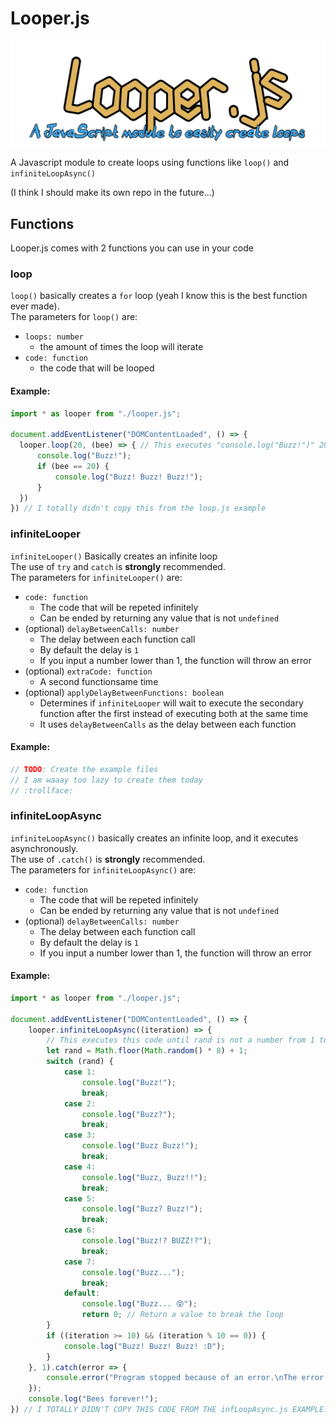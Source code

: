 # Looper.js
![Logo](Logo.png)

A Javascript module to create loops using functions like `loop()` and `infiniteLoopAsync()`

(I think I should make its own repo in the future...)

## Functions
Looper.js comes with 2 functions you can use in your code

### loop
`loop()` basically creates a `for` loop (yeah I know this is the best function ever made).\
The parameters for `loop()` are:
 - `loops: number`
    - the amount of times the loop will iterate
 - `code: function`
    - the code that will be looped

#### Example:
```js
import * as looper from "./looper.js";

document.addEventListener("DOMContentLoaded", () => {
  looper.loop(20, (bee) => { // This executes "console.log("Buzz!")" 20 times
      console.log("Buzz!");
      if (bee == 20) {
          console.log("Buzz! Buzz! Buzz!");
      }
  })
}) // I totally didn't copy this from the loop.js example
```

### infiniteLooper
`infiniteLooper()` Basically creates an infinite loop\
The use of `try` and `catch` is **strongly** recommended.\
The parameters for `infiniteLooper()` are:
 - `code: function`
    - The code that will be repeted infinitely
    - Can be ended by returning any value that is not `undefined`
 - (optional) `delayBetweenCalls: number`
    - The delay between each function call
    - By default the delay is `1`
    - If you input a number lower than 1, the function will throw an error
 - (optional) `extraCode: function`
    - A second functionsame time
 - (optional) `applyDelayBetweenFunctions: boolean`
    - Determines if `infiniteLooper` will wait to execute the secondary function after the first instead of executing both at the same time
    - It uses `delayBetweenCalls` as the delay between each function

#### Example:
```js
// TODO: Create the example files
// I am waaay too lazy to create them today
// :trollface:
```

### infiniteLoopAsync
`infiniteLoopAsync()` basically creates an infinite loop, and it executes asynchronously.\
The use of `.catch()` is **strongly** recommended.\
The parameters for `infiniteLoopAsync()` are:
 - `code: function`
    - The code that will be repeted infinitely
    - Can be ended by returning any value that is not `undefined`
 - (optional) `delayBetweenCalls: number`
    - The delay between each function call
    - By default the delay is `1`
    - If you input a number lower than 1, the function will throw an error

#### Example:

```js
import * as looper from "./looper.js";

document.addEventListener("DOMContentLoaded", () => {
    looper.infiniteLoopAsync((iteration) => {
        // This executes this code until rand is not a number from 1 to 7
        let rand = Math.floor(Math.random() * 8) + 1;
        switch (rand) {
            case 1:
                console.log("Buzz!");
                break;
            case 2:
                console.log("Buzz?");
                break;
            case 3:
                console.log("Buzz Buzz!");
                break;
            case 4:
                console.log("Buzz, Buzz!!");
                break;
            case 5:
                console.log("Buzz? Buzz!");
                break;
            case 6:
                console.log("Buzz!? BUZZ!?");
                break;
            case 7:
                console.log("Buzz...");
                break;
            default:
                console.log("Buzz... 😵");
                return 0; // Return a value to break the loop
        }
        if ((iteration >= 10) && (iteration % 10 == 0)) {
            console.log("Buzz! Buzz! Buzz! :D");
        }
    }, 1).catch(error => {
        console.error("Program stopped because of an error.\nThe error in question: " + error);
    });
    console.log("Bees forever!");
}) // I TOTALLY DIDN'T COPY THIS CODE FROM THE infLoopAsync.js EXAMPLE!!!
```

